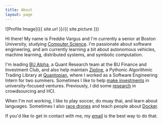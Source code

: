```yaml
---
title: About
layout: page
---
```

![Profile Image]({{ site.url }}/{{ site.picture }})

<p>
Hi there! My name is Freddie Vargus and I'm currently a senior at Boston University, studying <a href="http://www.bu.edu/cs/undergraduate/">Computer Science</a>. I'm passionate about software engineering, and am currently learning a bit about autonomous vehicles, machine learning, distributed systems, and symbolic computation.
</p>
<p>
I'm leading <a href="https://github.com/bualpha">BU Alpha</a>, a Quant Research team at the BU Finance and Investment Club, and also help maintain <a href="https://github.com/quantopian/zipline">Zipline</a>, a Pythonic Algorithmic Trading Library at <a href="https://www.quantopian.com">Quantopian</a>, where I worked as a Software Engineering Intern for two summers. Sometimes I like to help <a href="http://contraycap.com">make investments</a> in university-focused ventures. Previously, I did some <a href="http://hci.stanford.edu/publications/2017/crowdguilds/guilds.pdf">research</a> in crowdsourcing and HCI.
</p>
<p>
When I'm not working, I like to play soccer, do muay thai, and learn about languages. Sometimes I also <a href="http://www.bostondrone.racing/">race drones</a> and teach people about <a href="https://github.com/docker/community/blob/master/Docker%20Education/students/Campus%20Ambassadors-guidelines.md">Docker</a>.
</p>

<p>
If you'd like to get in contact with me, my <a href="mailto:fvargus4@bu.edu">email</a> is the best way to do that.
</p>

